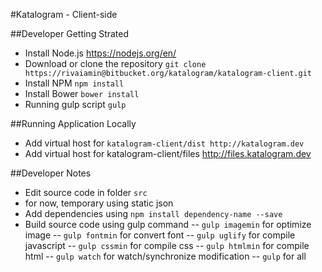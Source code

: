 #Katalogram - Client-side

##Developer Getting Strated
- Install Node.js https://nodejs.org/en/
- Download or clone the repository `git clone https://rivaiamin@bitbucket.org/katalogram/katalogram-client.git`
- Install NPM `npm install`
- Install Bower `bower install`
- Running gulp script `gulp`

##Running Application Locally
- Add virtual host for `katalogram-client/dist http://katalogram.dev`
- Add virtual host for katalogram-client/files http://files.katalogram.dev

##Developer Notes
- Edit source code in folder `src`
- for now, temporary using static json
- Add dependencies using `npm install dependency-name --save`
- Build source code using gulp command
-- `gulp imagemin` for optimize image
-- `gulp fontmin` for convert font
-- `gulp uglify` for compile javascript
-- `gulp cssmin` for compile css
-- `gulp htmlmin` for compile html
-- `gulp watch` for watch/synchronize modification
-- `gulp` for all
